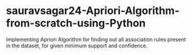 # sauravsagar24-Apriori-Algorithm-from-scratch-using-Python
Implementing Apriori Algorithm for finding out all association rules present in the dataset, for given minimum support and confidence.
